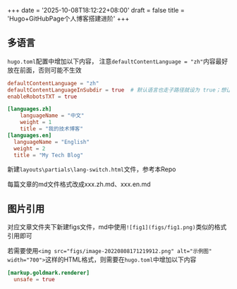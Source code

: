 +++
date = '2025-10-08T18:12:22+08:00'
draft = false
title = 'Hugo+GitHubPage个人博客搭建进阶'
+++

## 多语言

`hugo.toml`配置中增加以下内容， 注意`defaultContentLanguage = "zh"`内容最好放在前面，否则可能不生效

```toml
defaultContentLanguage = "zh"
defaultContentLanguageInSubdir = true  # 默认语言也走子路径就设为 true；想让中文在根 / 则设为 false
enableRobotsTXT = true

[languages.zh]
    languageName = "中文"
    weight = 1
    title = "我的技术博客"
[languages.en]
  languageName = "English"
  weight = 2
  title = "My Tech Blog"
```

新建`layouts\partials\lang-switch.html`文件，参考本Repo

每篇文章的md文件格式改成xxx.zh.md、xxx.en.md

## 图片引用

对应文章文件夹下新建figs文件，md中使用`![fig1](figs/fig1.png)`类似的格式引用即可

若需要使用`<img src="figs/image-20220808171219912.png" alt="示例图" width="700">`这样的HTML格式，则需要在`hugo.toml`中增加以下内容

```toml
[markup.goldmark.renderer]
  unsafe = true 
```